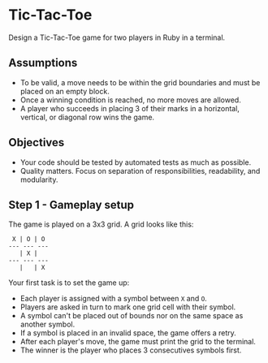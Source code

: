 # Tic-Tac-Toe

Design a Tic-Tac-Toe game for two players in Ruby in a terminal.

## Assumptions
* To be valid, a move needs to be within the grid boundaries and must be placed on an empty block.
* Once a winning condition is reached, no more moves are allowed.
* A player who succeeds in placing 3 of their marks in a horizontal, vertical, or diagonal row wins the game.

## Objectives
* Your code should be tested by automated tests as much as possible.
* Quality matters. Focus on separation of responsibilities, readability, and modularity.

## Step 1 - Gameplay setup

The game is played on a 3x3 grid. A grid looks like this:

```
 X | O | O
--- --- ---
   | X |
--- --- ---
   |   | X
```

Your first task is to set the game up:

* Each player is assigned with a symbol between `X` and `O`.
* Players are asked in turn to mark one grid cell with their symbol.
* A symbol can't be placed out of bounds nor on the same space as another symbol.
* If a symbol is placed in an invalid space, the game offers a retry.
* After each player's move, the game must print the grid to the terminal.
* The winner is the player who places 3 consecutives symbols first.
